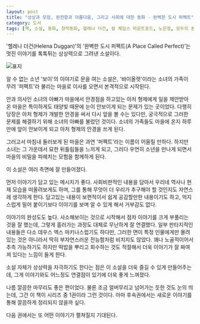 ```yaml
---
layout: post
title: "상상과 모험, 완전함과 아름다움, 그리고 사회에 대한 동화 - 완벽한 도시 퍼펙트"
category: 도서
tags: [책, 소설, 동화, 창작동화, 헬레나 더건, 칼 제임스 마운트포드, 노은정, 모두의 동화, 이마주, 서평]
---
```


'헬레나 더건(Helena Duggan)'의
'완벽한 도시 퍼펙트(A Place Called Perfect)'는
멋진 이야기를 톡톡튀는 상상력으로 그려낸 소설이다.

<!--
그림
칼 제임스 마운트포드(Karl James Mountford)
-->

![표지](https://images2.imgbox.com/20/f2/9gFwS7n5_o.jpg)

알 수 없는 소년 '보이'의 이야기로 문을 여는 소설은,
'바이올렛'이라는 소녀의 가족이 무려 '퍼펙트'라 불리는 마을로 이사를 오면서 본격적으로 시작된다.

안과 의사인 소녀의 아빠가 마을에서 안경점을 하고있는 아처 형제에게 일을 제안받아 온 마을은
특이하게도 태양빛 때문에 눈이 안보이게 되는 문제가 있는 곳이었다.
다행히 당장은 아처 형제가 개발한 안경을 써서 다시 앞을 볼 수는 있다만,
궁극적으로 그러한 문제를 해결하기 위해 소녀의 아빠를 불렀던 것이다.
소녀의 가족들도 마을에 온지 하루만에 앞이 안보이게 되고 아처 형제의 안경을 쓰게 된다.

그러고서 마침내 둘러보게 된 마을은 과연 '퍼펙트'라는 이름이 어울릴 만하다.
하지만 소녀는 그 가운데서 묘한 뒤틀림들을 느끼게 되고,
그러다 우연히 소년을 만나게 되면서
마을의 비밀을 파헤치는 모험을 함께하게 된다.

이 소설은 여러 측면에 잘 만들어졌다.

먼저 이야기가 담고 있는 메시지가 좋다.
사회비판적인 내용을 담아서 우리네 역사나 현재 모습을 떠올려보게도 하며,
그를 통해 무엇이 더 우리가 추구해야 할 것인지도 자연스레 생각하게 한다.
담고있는 내용이 보편적이서 쉽게 공감할만한 내용이기도 하고,
억지스럽게 밀어 붙이기보다 이야기를 보며 알 수 있게 해서 거부감도 없다.

이야기의 완성도도 높다.
사소해보이는 것으로 시작해서 점차 이야기를 크게 부풀리는 것을 잘 했는데,
그렇게 흘러가는 과정도 대체로 무난하게 잘 연결했다.
일부 판타지적인 내용들은 다소 데우스 엑스 마키나스럽기도 하다만,
그러한 면이 특정 인물에게만 몰려있는 것은 아니라서 딱히 부자연스러운 전능함처럼 비치지도 않았다.
꽤나 노골적이어서 추측 가능하기도 하지만 떡밥을 뿌리고 회수하는 것도 적절해서
더욱 이야기가 잘 짜여져 있다는 느낌이 들게 한다.

소설 자체가 상상력을 자극하기도 한다는 점은 이 소설을 더욱 즐길 수 있게 만들어주는데,
그게 이야기와도 어느정도 연결점이 있기에 더욱 좋게 느껴졌다.

나름 깔끔한 마무리도 좋은 편이었다.
물론 조금 얼버무리고 넘어가는 듯한 것도 눈의 띄는데,
그건 이 책이 시리즈 중 1권이라 그런 것이다.
아마 후속권에서는 새로운 이야기를 통해 깔끔하게 정리되지 않을까 싶다.

다음 권에서는 또 어떤 이야기가 펼쳐질지 기대된다.

